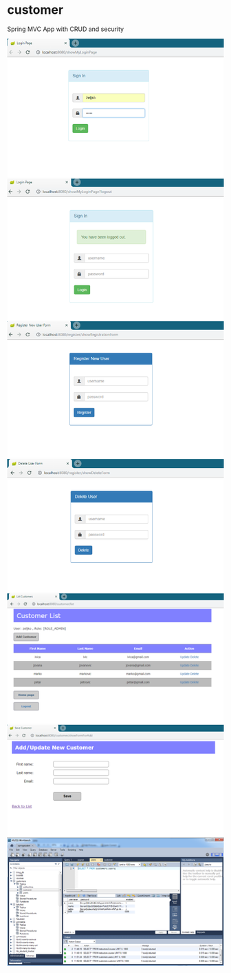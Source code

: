 # customer
Spring MVC App with CRUD and security

![](images/login.png)
![](images/logout.png)
![](images/registration.png)
![](images/delete.png)
![](images/list.png)
![](images/add.png)
![](images/workbench.png)
